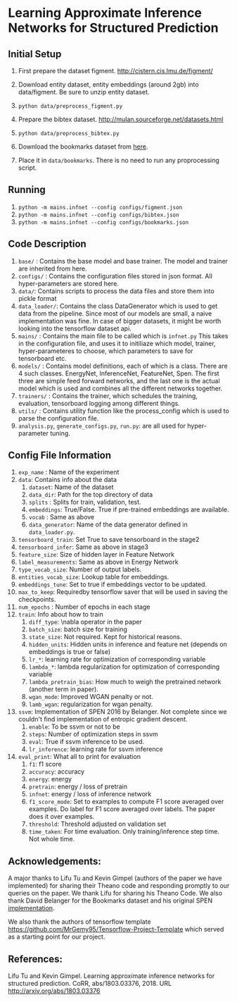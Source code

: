 # Learning Approximate Inference Networks for Structured Prediction

## Initial Setup
1. First prepare the dataset figment. http://cistern.cis.lmu.de/figment/
2. Download entity dataset, entity embeddings (around 2gb) into data/figment. Be sure to unzip entity dataset.
3. `python data/preprocess_figment.py`

1. Prepare the bibtex dataset. http://mulan.sourceforge.net/datasets.html
2. `python data/preprocess_bibtex.py`

1. Download the bookmarks dataset from [here](https://drive.google.com/drive/folders/1dEKnx0d0dgHSdy9OWuqjErrOJCQf1oVl?usp=sharing).
2. Place it in `data/bookmarks`. There is no need to run any proprocessing script.

## Running
1. `python -m mains.infnet --config configs/figment.json`
2. `python -m mains.infnet --config configs/bibtex.json`
3. `python -m mains.infnet --config configs/bookmarks.json`

## Code Description
1. `base/` : Contains the base model and base trainer. The model and trainer are  inherited from here.
2. `configs/` : Contains the configuration files stored in json format. All hyper-parameters are stored here.
3. `data/`:  Contains scripts to process the data files and store them into pickle format
4. `data_loader/`: Contains the class DataGenerator which is used to get data from the pipeline. Since most of our models are small, a naive implementation was fine. In case of bigger datasets, it might be worth looking into the tensorflow dataset api.
5. `mains/` : Contains the main file to be called which is `infnet.py` This takes in the configuration file, and uses it to initiliaze which model, trainer, hyper-parameteres to choose, which parameters to save for tensorboard etc.
5. `models/` : Contains model definitions, each of which is a class. There are 4 such classes. EnergyNet, InferenceNet, FeatureNet, Spen. The first three are simple feed forward networks, and the last one is the actual model which is used and combines all the different networks together.
6. `trainers/` : Contains the trainer, which schedules the training, evaluation, tensorboard logging among different things.
7. `utils/` : Contains utility function like the process_config which is used to parse the configuration file.
8. `analysis.py`, `generate_configs.py`, `run.py`: are all used for  hyper-parameter tuning.

## Config File Information
1. `exp_name` : Name of the experiment
2. `data`: Contains info about the data
   1. `dataset`: Name of the dataset
   2. `data_dir`: Path for the top directory of data
   3. `splits` : Splits for train, validation, test.
   4. `embeddings`: True/False. True if pre-trained embeddings are available.
   5. `vocab` : Same as above
   6. `data_generator`: Name of the data generator defined in `data_loader.py`.
3. `tensorboard_train`: Set True to save tensorboard  in the stage2
4. `tensorboard_infer`: Same as above in stage3
5. `feature_size`: Size of hidden layer in Feature Network
6. `label_measurements`: Same as above in Energy Network
7. `type_vocab_size`: Number of output labels.
8. `entities_vocab_size`: Lookup table for embeddings.
9. `embeddings_tune`: Set to true if embeddings vector to be updated.
10. `max_to_keep`: Requiredby tensorflow saver that will be used in saving the checkpoints.
11. `num_epochs` : Number of epochs in each stage
12. `train`: Info about how to train
    1. `diff_type`: \nabla operator in the paper
    2. `batch_size`: batch size for training
    3. `state_size`: Not required. Kept for historical reasons.
    4. `hidden_units`: Hidden units in inference and feature net (depends on embeddings is true or false)
    5. `lr_*`: learning rate for optimization of corresponding variable
    6. `lambda_*`: lambda regularization for optimization of corresponding variable
    7. `lambda_pretrain_bias`: How much to weigh the pretrained network (another term in paper).
    8. `wgan_mode`: Improved WGAN penalty or not.
    9. `lamb_wgan`: regularization for wgan penalty.
13. `ssvm`: Implementation of SPEN 2016 by Belanger. Not complete since we couldn't find implementation of entropic gradient descent.
    1. `enable`: To be ssvm or not to be
    2. `steps`: Number of optimization steps in ssvm
    3. `eval`: True if ssvm inference to be used.
    4. `lr_inference`: learning rate for ssvm inference
14. `eval_print`: What all to print for evaluation
    1. `f1`: f1 score
    2. `accuracy`: accuracy
    3. `energy`: energy
    4. `pretrain`: energy / loss of pretrain
    5. `infnet`: energy / loss of inference network
    6. `f1_score_mode`: Set to examples to compute F1 score averaged over examples. Do label for F1 score averaged over labels. The paper does it over examples.
    7. `threshold`: Threshold adjusted on validation set
    8. `time_taken`: For time evaluation. Only training/inference step time. Not whole time.

## Acknowledgements:
A major thanks to Lifu Tu and Kevin Gimpel (authors of the paper we have implemented) for sharing their Theano code and responding promptly to our queries on the paper. We thank Lifu for sharing his Theano Code. We also thank David Belanger for the Bookmarks dataset and his original SPEN [implementation](https://github.com/davidBelanger/SPEN).

We also thank the authors of tensorflow template https://github.com/MrGemy95/Tensorflow-Project-Template which served as a starting point for our project.

## References:
Lifu Tu and Kevin Gimpel. Learning approximate inference networks for structured prediction.
CoRR, abs/1803.03376, 2018. URL http://arxiv.org/abs/1803.03376
